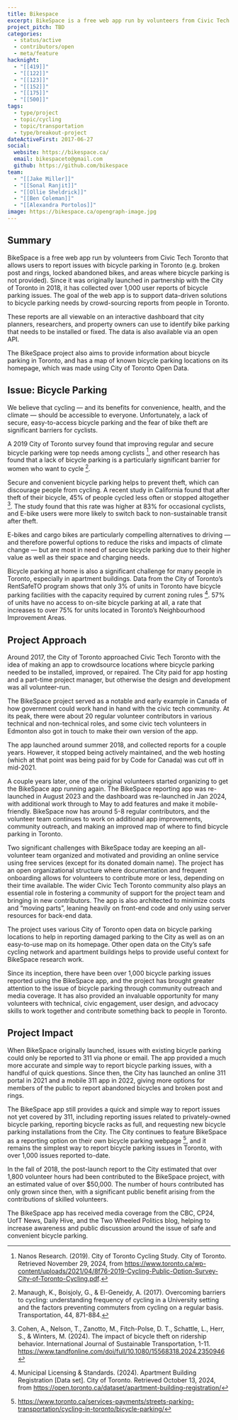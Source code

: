 ```yaml
---
title: Bikespace
excerpt: BikeSpace is a free web app run by volunteers from Civic Tech Toronto that allows users to report issues with bicycle parking in Toronto.
project_pitch: TBD
categories:
  - status/active
  - contributors/open
  - meta/feature
hacknight:
  - "[[419]]"
  - "[[122]]"
  - "[[123]]"
  - "[[152]]"
  - "[[175]]"
  - "[[500]]"
tags:
  - type/project
  - topic/cycling
  - topic/transportation
  - type/breakout-project
dateActiveFirst: 2017-06-27
social:
  website: https://bikespace.ca/
  email: bikespaceto@gmail.com
  github: https://github.com/bikespace
team:
  - "[[Jake Miller]]"
  - "[[Sonal Ranjit]]"
  - "[[Ollie Sheldrick]]"
  - "[[Ben Coleman]]"
  - "[[Alexandra Portolos]]"
image: https://bikespace.ca/opengraph-image.jpg
---
```

## Summary

BikeSpace is a free web app run by volunteers from Civic Tech Toronto that allows users to report issues with bicycle parking in Toronto (e.g. broken post and rings, locked abandoned bikes, and areas where bicycle parking is not provided). Since it was originally launched in partnership with the City of Toronto in 2018, it has collected over 1,000 user reports of bicycle parking issues. The goal of the web app is to support data-driven solutions to bicycle parking needs by crowd-sourcing reports from people in Toronto.

These reports are all viewable on an interactive dashboard that city planners, researchers, and property owners can use to identify bike parking that needs to be installed or fixed. The data is also available via an open API.

The BikeSpace project also aims to provide information about bicycle parking in Toronto, and has a map of known bicycle parking locations on its homepage, which was made using City of Toronto Open Data.

## Issue: Bicycle Parking

We believe that cycling — and its benefits for convenience, health, and the climate — should be accessible to everyone. Unfortunately, a lack of secure, easy-to-access bicycle parking and the fear of bike theft are significant barriers for cyclists. 

A 2019 City of Toronto survey found that improving regular and secure bicycle parking were top needs among cyclists [^1], and other research has found that a lack of bicycle parking is a particularly significant barrier for women who want to cycle [^2].

Secure and convenient bicycle parking helps to prevent theft, which can discourage people from cycling. A recent study in California found that after theft of their bicycle, 45% of people cycled less often or stopped altogether [^3]. The study found that this rate was higher at 83% for occasional cyclists, and E-bike users were more likely to switch back to non-sustainable transit after theft.

E-bikes and cargo bikes are particularly compelling alternatives to driving — and therefore powerful options to reduce the risks and impacts of climate change — but are most in need of secure bicycle parking due to their higher value as well as their space and charging needs.

Bicycle parking at home is also a significant challenge for many people in Toronto, especially in apartment buildings. Data from the City of Toronto’s RentSafeTO program shows that only 3% of units in Toronto have bicycle parking facilities with the capacity required by current zoning rules [^4]. 57% of units have no access to on-site bicycle parking at all, a rate that increases to over 75% for units located in Toronto’s Neighbourhood Improvement Areas.

## Project Approach

Around 2017, the City of Toronto approached Civic Tech Toronto with the idea of making an app to crowdsource locations where bicycle parking needed to be installed, improved, or repaired. The City paid for app hosting and a part-time project manager, but otherwise the design and development was all volunteer-run. 

The BikeSpace project served as a notable and early example in Canada of how government could work hand in hand with the civic tech community. At its peak, there were about 20 regular volunteer contributors in various technical and non-technical roles, and some civic tech volunteers in Edmonton also got in touch to make their own version of the app.

The app launched around summer 2018, and collected reports for a couple years. However, it stopped being actively maintained, and the web hosting (which at that point was being paid for by Code for Canada) was cut off in mid-2021.

A couple years later, one of the original volunteers started organizing to get the BikeSpace app running again. The BikeSpace reporting app was re-launched in August 2023 and the dashboard was re-launched in Jan 2024, with additional work through to May to add features and make it mobile-friendly. BikeSpace now has around 5-8 regular contributors, and the volunteer team continues to work on additional app improvements, community outreach, and making an improved map of where to find bicycle parking in Toronto.

Two significant challenges with BikeSpace today are keeping an all-volunteer team organized and motivated and providing an online service using free services (except for its donated domain name). The project has an open organizational structure where documentation and frequent onboarding allows for volunteers to contribute more or less, depending on their time available. The wider Civic Tech Toronto community also plays an essential role in fostering a community of support for the project team and bringing in new contributors. The app is also architected to minimize costs and “moving parts”, leaning heavily on front-end code and only using server resources for back-end data.

The project uses various City of Toronto open data on bicycle parking locations to help in reporting damaged parking to the City as well as on an easy-to-use map on its homepage. Other open data on the City’s safe cycling network and apartment buildings helps to provide useful context for BikeSpace research work.

Since its inception, there have been over 1,000 bicycle parking issues reported using the BikeSpace app, and the project has brought greater attention to the issue of bicycle parking through community outreach and media coverage. It has also provided an invaluable opportunity for many volunteers with technical, civic engagement, user design, and advocacy skills to work together and contribute something back to people in Toronto.

## Project Impact

When BikeSpace originally launched, issues with existing bicycle parking could only be reported to 311 via phone or email. The app provided a much more accurate and simple way to report bicycle parking issues, with a handful of quick questions. Since then, the City has launched an online 311 portal in 2021 and a mobile 311 app in 2022, giving more options for members of the public to report abandoned bicycles and broken post and rings.

The BikeSpace app still provides a quick and simple way to report issues not yet covered by 311, including reporting issues related to privately-owned bicycle parking, reporting bicycle racks as full, and requesting new bicycle parking installations from the City. The City continues to feature BikeSpace as a reporting option on their own bicycle parking webpage [^5], and it remains the simplest way to report bicycle parking issues in Toronto, with over 1,000 issues reported to-date.

In the fall of 2018, the post-launch report to the City estimated that over 1,800 volunteer hours had been contributed to the BikeSpace project, with an estimated value of over $50,000. The number of hours contributed has only grown since then, with a significant public benefit arising from the contributions of skilled volunteers.

The BikeSpace app has received media coverage from the CBC, CP24, UofT News, Daily Hive, and the Two Wheeled Politics blog, helping to increase awareness and public discussion around the issue of safe and convenient bicycle parking.


[^1]: Nanos Research. (2019). City of Toronto Cycling Study. City of Toronto. Retrieved November 29, 2024, from https://www.toronto.ca/wp-content/uploads/2021/04/8f76-2019-Cycling-Public-Option-Survey-City-of-Toronto-Cycling.pdf.
[^2]: Manaugh, K., Boisjoly, G., & El-Geneidy, A. (2017). Overcoming barriers to cycling: understanding frequency of cycling in a University setting and the factors preventing commuters from cycling on a regular basis. Transportation, 44, 871-884.
[^3]: Cohen, A., Nelson, T., Zanotto, M., Fitch-Polse, D. T., Schattle, L., Herr, S., & Winters, M. (2024). The impact of bicycle theft on ridership behavior. International Journal of Sustainable Transportation, 1-11. https://www.tandfonline.com/doi/full/10.1080/15568318.2024.2350946
[^4]: Municipal Licensing & Standards. (2024). Apartment Building Registration [Data set]. City of Toronto. Retrieved October 13, 2024, from https://open.toronto.ca/dataset/apartment-building-registration/
[^5]: https://www.toronto.ca/services-payments/streets-parking-transportation/cycling-in-toronto/bicycle-parking/